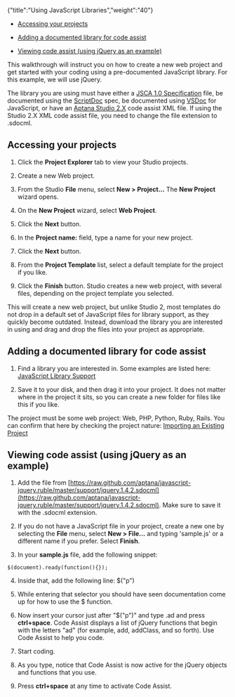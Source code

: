 {"title":"Using JavaScript Libraries","weight":"40"}

* [Accessing your projects](#Accessingyourprojects)

* [Adding a documented library for code assist](#Addingadocumentedlibraryforcodeassist)

* [Viewing code assist (using jQuery as an example)](#Viewingcodeassist(usingjQueryasanexample))


This walkthrough will instruct you on how to create a new web project and get started with your coding using a pre-documented JavaScript library. For this example, we will use jQuery.

The library you are using must have either a [JSCA 1.0 Specification](/docs/appc/Axway_Appcelerator_Studio/Axway_Appcelerator_Studio_Guide/SDK/Specifications/JSCA_1.0_Specification/) file, be documented using the [ScriptDoc](/docs/appc/Axway_Appcelerator_Studio/Axway_Appcelerator_Studio_Guide/SDK/Specifications/ScriptDoc_(SDOC)_2.0_Specification/) spec, be documented using [VSDoc](http://weblogs.asp.net/bleroy/archive/2007/04/23/the-format-for-javascript-doc-comments.aspx) for JavaScript, or have an [Aptana Studio 2.X](/docs/appc/Axway_Appcelerator_Studio/Axway_Appcelerator_Studio_Guide/SDK/Specifications/ScriptDoc_XML_(SDOCML)_2.0_Specification/) code assist XML file. If using the Studio 2.X XML code assist file, you need to change the file extension to .sdocml.

## Accessing your projects

1. Click the **Project Explorer** tab to view your Studio projects.

2. Create a new Web project.

  1. From the Studio **File** menu, select **New > Project...**
    The **New Project** wizard opens.

  2. On the **New Project** wizard, select **Web Project**.

  3. Click the **Next** button.

  4. In the **Project name:** field, type a name for your new project.

  5. Click the **Next** button.

  6. From the **Project Template** list, select a default template for the project if you like.

  7. Click the **Finish** button. Studio creates a new web project, with several files, depending on the project template you selected.


This will create a new web project, but unlike Studio 2, most templates do not drop in a default set of JavaScript files for library support, as they quickly become outdated. Instead, download the library you are interested in using and drag and drop the files into your project as appropriate.

## Adding a documented library for code assist

1. Find a library you are interested in. Some examples are listed here: [JavaScript Library Support](/docs/appc/Axway_Appcelerator_Studio/Axway_Appcelerator_Studio_Guide/Web_Development/JavaScript_Development/Using_JavaScript_Libraries/JavaScript_Library_Support/)

2. Save it to your disk, and then drag it into your project. It does not matter where in the project it sits, so you can create a new folder for files like this if you like.


The project must be some web project: Web, PHP, Python, Ruby, Rails. You can confirm that here by checking the project nature: [Importing an Existing Project](/docs/appc/Axway_Appcelerator_Studio/Axway_Appcelerator_Studio_Guide/Basic_Concepts/Working_with_Projects/Importing_an_Existing_Project/)

## Viewing code assist (using jQuery as an example)

1. Add the file from [https://raw.github.com/aptana/javascript-jquery.ruble/master/support/jquery.1.4.2.sdocml](https://raw.github.com/aptana/javascript-jquery.ruble/master/support/jquery.1.4.2.sdocml). Make sure to save it with the .sdocml extension.

2. If you do not have a JavaScript file in your project, create a new one by selecting the **File** menu, select **New > File...** and typing 'sample.js' or a different name if you prefer. Select **Finish**.

3. In your **sample.js** file, add the following snippet:

  `$(document).ready(function(){});`

4. Inside that, add the following line: $("p")

  1. While entering that selector you should have seen documentation come up for how to use the $ function.

5. Now insert your cursor just after "$("p")" and type .ad and press **ctrl+space**.
  Code Assist displays a list of jQuery functions that begin with the letters "ad" (for example, add, addClass, and so forth). Use Code Assist to help you code.

6. Start coding.

  1. As you type, notice that Code Assist is now active for the jQuery objects and functions that you use.

  2. Press **ctrl+space** at any time to activate Code Assist.
